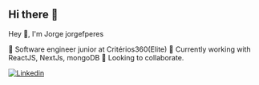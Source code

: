 ## Hi there 👋
Hey 👋, I'm Jorge
jorgefperes

🔭 Software engineer junior at Critérios360(Elite)
🌱 Currently working with ReactJS, NextJs, mongoDB
🤝 Looking to collaborate.

[![Linkedin](https://img.shields.io/badge/LinkedIn-0077B5?style=for-the-badge&logo=linkedin&logoColor=white)](www.linkedin.com/in/artur-santana-8a9902238)
